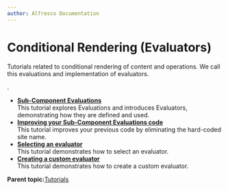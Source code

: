 ```yaml
---
author: Alfresco Documentation
---
```


# Conditional Rendering \(Evaluators\)

Tutorials related to conditional rendering of content and operations. We call this evaluations and implementation of evaluators.

.

-   **[Sub-Component Evaluations](../tasks/dev-extensions-share-tutorials-subcomponent-evals.md)**  
This tutorial explores Evaluations and introduces Evaluators, demonstrating how they are defined and used.
-   **[Improving your Sub-Component Evaluations code](../tasks/dev-extensions-share-tutorials-subcomponent-evals-improving.md)**  
This tutorial improves your previous code by eliminating the hard-coded site name.
-   **[Selecting an evaluator](../tasks/dev-extensions-share-tutorials-select-evaluator.md)**  
This tutorial demonstrates how to select an evaluator.
-   **[Creating a custom evaluator](../tasks/dev-extensions-share-tutorials-custom-evaluator.md)**  
This tutorial demonstrates how to create a custom evaluator.

**Parent topic:**[Tutorials](../concepts/dev-extensions-share-tutorials-intro.md)

